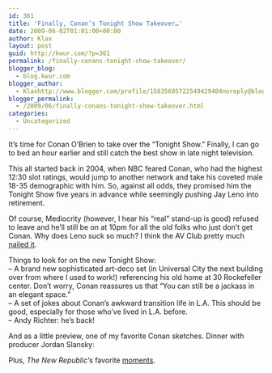 ```yaml
---
id: 361
title: 'Finally, Conan’s Tonight Show Takeover…'
date: 2009-06-02T01:01:00+00:00
author: Klax
layout: post
guid: http://kwur.com/?p=361
permalink: /finally-conans-tonight-show-takeover/
blogger_blog:
  - blog.kwur.com
blogger_author:
  - Klaxhttp://www.blogger.com/profile/15835685722549429484noreply@blogger.com
blogger_permalink:
  - /2009/06/finally-conans-tonight-show-takeover.html
categories:
  - Uncategorized
---
```

<div class="pf-content">
  <p>
    It’s time for Conan O’Brien to take over the “Tonight Show.” Finally, I can go to bed an hour earlier and still catch the best show in late night television.
  </p>
  
  <p>
    This all started back in 2004, when NBC feared Conan, who had the highest 12:30 slot ratings, would jump to another network and take his coveted male 18-35 demographic with him. So, against all odds, they promised him the Tonight Show five years in advance while seemingly pushing Jay Leno into retirement.
  </p>
  
  <p>
    Of course, Mediocrity (however, I hear his “real” stand-up is good) refused to leave and he’ll still be on at 10pm for all the old folks who just don’t get Conan. Why does Leno suck so much? I think the AV Club pretty much <a href="http://www.avclub.com/articles/does-anyone-remember-jay-lenos-most-memorable-mome,28567/">nailed it</a>.
  </p>
  
  <p>
    Things to look for on the new Tonight Show:<br />– A brand new sophisticated art-deco set (in Universal City the next building over from where I used to work!) referencing his old home at 30 Rockefeller center. Don’t worry, Conan reassures us that “You can still be a jackass in an elegant space.”<br />– A set of jokes about Conan’s awkward transition life in L.A. This should be good, especially for those who’ve lived in L.A. before.<br />– Andy Richter: he’s back!
  </p>
  
  <p>
    And as a little preview, one of my favorite Conan sketches. Dinner with producer Jordan Slansky:<br />
  </p>
  
  <p>
    Plus, <span style="font-style: italic;">The New Republic</span>‘s favorite <a href="http://www.tnr.com/booksarts/story.html?id=9b613d06-95f6-4943-a5f8-3c1cdf2b2012">moments</a>.
  </p>
</div>